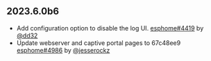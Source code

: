 ## 2023.6.0b6

- Add configuration option to disable the log UI. [esphome#4419](https://github.com/esphome/esphome/pull/4419) by [@dd32](https://github.com/dd32)
- Update webserver and captive portal pages to 67c48ee9 [esphome#4986](https://github.com/esphome/esphome/pull/4986) by [@jesserockz](https://github.com/jesserockz)

